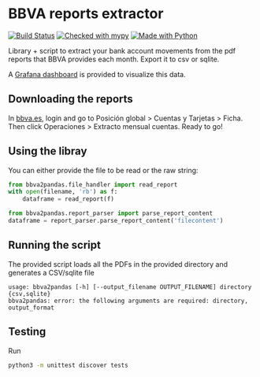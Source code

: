 # BBVA reports extractor
[![Build Status](https://travis-ci.com/blalop/accountman.svg?branch=master)](https://travis-ci.com/blalop/accountman)
[![Checked with mypy](http://www.mypy-lang.org/static/mypy_badge.svg)](http://mypy-lang.org/)
[![Made with Python](https://img.shields.io/badge/Made%20with-Python-1f425f.svg)](https://www.python.org/)

Library + script to extract your bank account movements from the pdf reports that BBVA provides each month. Export it to csv or sqlite.

A [Grafana dashboard](grafana/bank_movements.json) is provided to visualize this data.

## Downloading the reports

In [bbva.es](https://bbva.es), login and go to Posición global > Cuentas y Tarjetas > Ficha. Then click Operaciones > Extracto mensual cuentas. Ready to go!

## Using the libray

You can either provide the file to be read or the raw string:

```python
from bbva2pandas.file_handler import read_report
with open(filename, 'rb') as f:
    dataframe = read_report(f)
```

```python
from bbva2pandas.report_parser import parse_report_content
dataframe = report_parser.parse_report_content('filecontent')
```

## Running the script

The provided script loads all the PDFs in the provided directory and generates a CSV/sqlite file
```
usage: bbva2pandas [-h] [--output_filename OUTPUT_FILENAME] directory {csv,sqlite}
bbva2pandas: error: the following arguments are required: directory, output_format
```

## Testing

Run

```bash
python3 -m unittest discover tests
```
